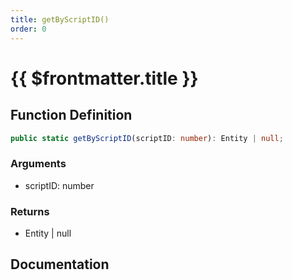 ```yaml
---
title: getByScriptID()
order: 0
---
```


# {{ $frontmatter.title }}

## Function Definition

```ts
public static getByScriptID(scriptID: number): Entity | null;
```

### Arguments

* scriptID: number

### Returns

* Entity | null

## Documentation

<!--@include: ./parts/getByScriptID.md-->
